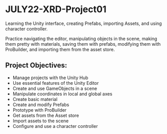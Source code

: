 # JULY22-XRD-Project01
Learning the Unity interface, creating Prefabs, importing Assets, and using character controller.

Practice navigating the editor, manipulating objects in the scene, making them pretty with materials, saving them with prefabs, modifying them with ProBuilder, and importing them from the asset store.

## Project Objectives:
- Manage projects with the Unity Hub
- Use essential features of the Unity Editor
- Create and use GameObjects in a scene
- Manipulate coordinates in local and global axes
- Create basic material
- Create and modify Prefabs
- Prototype with ProBuilder
- Get assets from the Asset store
- Import assets to the scene
- Configure and use a character controller
